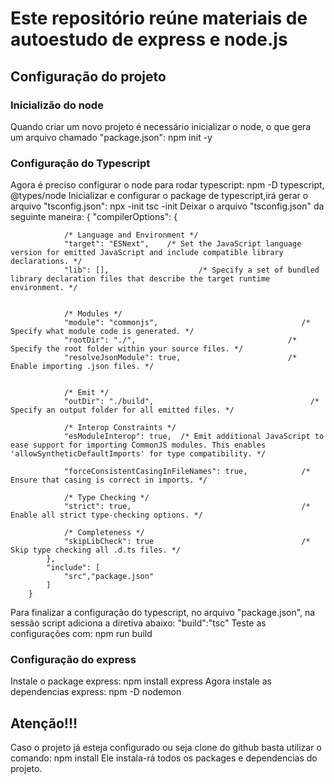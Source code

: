  # Este repositório reúne materiais de autoestudo de express e node.js

 ## Configuração do projeto
 ### Inicializão do node
 Quando criar um novo projeto é necessário inicializar o node, o que gera um arquivo chamado "package.json":
        npm init -y
 ### Configuração do Typescript
Agora é preciso configurar o node para rodar typescript:
        npm -D typescript, @types/node
Inicializar e configurar o package de typescript,irá gerar o arquivo "tsconfig.json":
        npx -init
        tsc -init
Deixar o arquivo "tsconfig.json" da seguinte maneira:
        {
            "compilerOptions": {
                
                /* Language and Environment */
                "target": "ESNext",    /* Set the JavaScript language version for emitted JavaScript and include compatible library declarations. */
                "lib": [],                    /* Specify a set of bundled library declaration files that describe the target runtime environment. */
                

                /* Modules */
                "module": "commonjs",                                /* Specify what module code is generated. */
                "rootDir": "./",                                  /* Specify the root folder within your source files. */
                "resolveJsonModule": true,                        /* Enable importing .json files. */
                

                /* Emit */
                "outDir": "./build",                                   /* Specify an output folder for all emitted files. */

                /* Interop Constraints */
                "esModuleInterop": true,  /* Emit additional JavaScript to ease support for importing CommonJS modules. This enables 'allowSyntheticDefaultImports' for type compatibility. */
                
                "forceConsistentCasingInFileNames": true,            /* Ensure that casing is correct in imports. */

                /* Type Checking */
                "strict": true,                                      /* Enable all strict type-checking options. */

                /* Completeness */
                "skipLibCheck": true                                 /* Skip type checking all .d.ts files. */
            },
            "include": [
                "src","package.json"
            ]
        }
Para finalizar a configuração do typescript, no arquivo "package.json", na sessão script adiciona a diretiva abaixo:
        "build":"tsc"
Teste as configurações com:
        npm run build
### Configuração do express
Instale o package express:
        npm install express
Agora instale as dependencias express:
        npm -D nodemon
## Atenção!!!
Caso o projeto já esteja configurado ou seja clone do github basta utilizar o comando:
        npm install
Ele instala-rá todos os packages e dependencias do projeto.